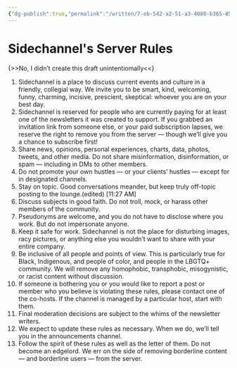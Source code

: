 ```yaml
---
{"dg-publish":true,"permalink":"/written/7-eb-542-a2-51-a3-4080-b365-8521-e19492-de/","dgHomeLink":true,"dgPassFrontmatter":false}
---
```


# Sidechannel's Server Rules
{>>No, I didn’t create this draft unintentiomally<<}
1. Sidechannel is a place to discuss current events and culture in a friendly, collegial way. We invite you to be smart, kind, welcoming, funny, charming, incisive, prescient, skeptical: whoever you are on your best day.
2. Sidechannel is reserved for people who are currently paying for at least one of the newsletters it was created to support. If you grabbed an invitation link from someone else, or your paid subscription lapses, we reserve the right to remove you from the server — though we’ll give you a chance to subscribe first!
3. Share news, opinions, personal experiences, charts, data, photos, tweets, and other media. Do not share misinformation, disinformation, or spam — including in DMs to other members.
4. Do not promote your own hustles — or your clients’ hustles — except for in designated channels.
5. Stay on topic. Good conversations meander, but keep truly off-topic posting to the lounge.(edited)
[11:27 AM]
6. Discuss subjects in good faith. Do not troll, mock, or harass other members of the community.
7. Pseudonyms are welcome, and you do not have to disclose where you work. But do not impersonate anyone.
8. Keep it safe for work. Sidechannel is not the place for disturbing images, racy pictures, or anything else you wouldn’t want to share with your entire company.
9. Be inclusive of all people and points of view. This is particularly true for Black, Indigenous, and people of color, and people in the LBGTQ+ community. We will remove any homophobic, transphobic, misogynistic, or racist content without discussion.
10. If someone is bothering you or you would like to report a post or member who you believe is violating these rules, please contact one of the co-hosts. If the channel is managed by a particular host, start with them.
11. Final moderation decisions are subject to the whims of the newsletter writers.
12. We expect to update these rules as necessary. When we do, we’ll tell you in the announcements channel.
13. Follow the spirit of these rules as well as the letter of them. Do not become an edgelord. We err on the side of removing borderline content — and borderline users — from the server.